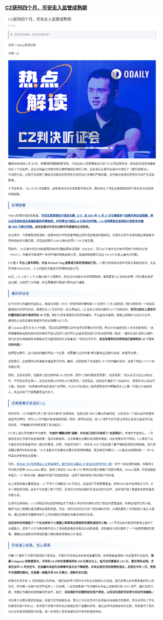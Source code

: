 ### [CZ获刑四个月，币安走入监管成熟期](https://www.odaily.news/post/5194944)
<img width="600" src="assets/cz1.png"/>
<img width="600" src="assets/cz2.png"/>
<img width="600" src="assets/cz3.png"/>
<img width="600" src="assets/cz4.png"/>